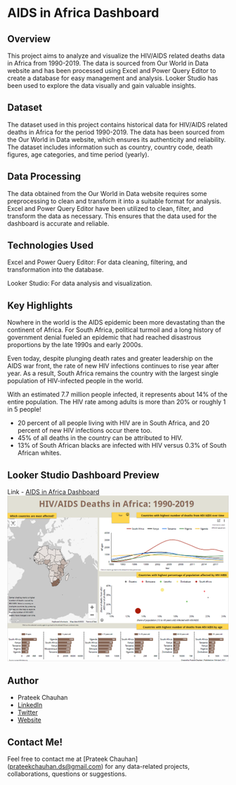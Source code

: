 # AIDS in Africa Dashboard

## Overview
This project aims to analyze and visualize the HIV/AIDS related deaths data in Africa from 1990-2019. The data is sourced from Our World in Data website and has been processed using Excel and Power Query Editor to create a database for easy management and analysis. Looker Studio has been used to explore the data visually and gain valuable insights.

## Dataset
The dataset used in this project contains historical data for HIV/AIDS related deaths in Africa for the period 1990-2019. The data has been sourced from the Our World in Data website, which ensures its authenticity and reliability. The dataset includes information such as country, country code, death figures, age categories, and time period (yearly).

## Data Processing
The data obtained from the Our World in Data website requires some preprocessing to clean and transform it into a suitable format for analysis. Excel and Power Query Editor have been utilized to clean, filter, and transform the data as necessary. This ensures that the data used for the dashboard is accurate and reliable.

## Technologies Used
Excel and Power Query Editor: For data cleaning, filtering, and transformation into the database.

Looker Studio: For data analysis and visualization.

## Key Highlights
Nowhere in the world is the AIDS epidemic been more devastating than the continent of Africa. For South Africa, political turmoil and a long history of government denial fueled an epidemic that had reached disastrous proportions by the late 1990s and early 2000s.

Even today, despite plunging death rates and greater leadership on the AIDS war front, the rate of new HIV infections continues to rise year after year. As a result, South Africa remains the country with the largest single population of HIV-infected people in the world.

With an estimated 7.7 million people infected, it represents about 14% of the entire population. The HIV rate among adults is more than 20% or roughly 1 in 5 people!

- 20 percent of all people living with HIV are in South Africa, and 20 percent of new HIV infections occur there too.
- 45% of all deaths in the country can be attributed to HIV.
- 13% of South African blacks are infected with HIV versus 0.3% of South African whites.

## Looker Studio Dashboard Preview
Link - [AIDS in Africa Dashboard](https://lookerstudio.google.com/u/0/reporting/df970fad-5472-45b5-bdfa-12dbda7f6936)
![AIDS in Africa Dashboard Preview Image](/images/aids-in-africa.png)

## Author
- Prateek Chauhan
- [LinkedIn](https://www.linkedin.com/in/prateekchauhands/)
- [Twitter](https://twitter.com/PrateekC_DS)
- [Website](https://prateek-chauhan.com/)

## Contact Me!
Feel free to contact me at [Prateek Chauhan] (prateekchauhan.ds@gmail.com) for any data-related projects, collaborations, questions or suggestions.
